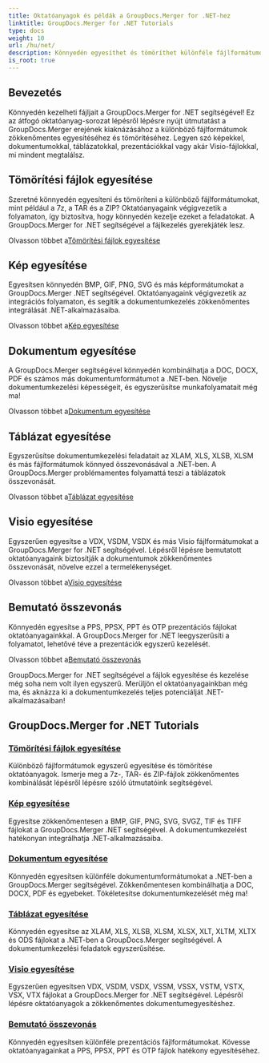 ```yaml
---
title: Oktatóanyagok és példák a GroupDocs.Merger for .NET-hez
linktitle: GroupDocs.Merger for .NET Tutorials
type: docs
weight: 10
url: /hu/net/
description: Könnyedén egyesíthet és tömöríthet különféle fájlformátumokat a GroupDocs.Merger .NET segítségével. Tanuljon meg lépésről lépésre bemutató oktatóanyagokat a képek, dokumentumok és egyebek egyesítéséről!
is_root: true
---
```

## Bevezetés

Könnyedén kezelheti fájljait a GroupDocs.Merger for .NET segítségével! Ez az átfogó oktatóanyag-sorozat lépésről lépésre nyújt útmutatást a GroupDocs.Merger erejének kiaknázásához a különböző fájlformátumok zökkenőmentes egyesítéséhez és tömörítéséhez. Legyen szó képekkel, dokumentumokkal, táblázatokkal, prezentációkkal vagy akár Visio-fájlokkal, mi mindent megtalálsz.

## Tömörítési fájlok egyesítése
Szeretné könnyedén egyesíteni és tömöríteni a különböző fájlformátumokat, mint például a 7z, a TAR és a ZIP? Oktatóanyagaink végigvezetik a folyamaton, így biztosítva, hogy könnyedén kezelje ezeket a feladatokat. A GroupDocs.Merger for .NET segítségével a fájlkezelés gyerekjáték lesz.

 Olvasson többet a[Tömörítési fájlok egyesítése](./merge-compress-files/)

## Kép egyesítése
Egyesítsen könnyedén BMP, GIF, PNG, SVG és más képformátumokat a GroupDocs.Merger .NET segítségével. Oktatóanyagaink végigvezetik az integrációs folyamaton, és segítik a dokumentumkezelés zökkenőmentes integrálását .NET-alkalmazásaiba.

 Olvasson többet a[Kép egyesítése](./image-merging/)

## Dokumentum egyesítése
A GroupDocs.Merger segítségével könnyedén kombinálhatja a DOC, DOCX, PDF és számos más dokumentumformátumot a .NET-ben. Növelje dokumentumkezelési képességeit, és egyszerűsítse munkafolyamatait még ma!

 Olvasson többet a[Dokumentum egyesítése](./document-merging/)

## Táblázat egyesítése
Egyszerűsítse dokumentumkezelési feladatait az XLAM, XLS, XLSB, XLSM és más fájlformátumok könnyed összevonásával a .NET-ben. A GroupDocs.Merger problémamentes folyamattá teszi a táblázatok összevonását.

 Olvasson többet a[Táblázat egyesítése](./spreadsheet-merging/)

## Visio egyesítése
Egyszerűen egyesítse a VDX, VSDM, VSDX és más Visio fájlformátumokat a GroupDocs.Merger for .NET segítségével. Lépésről lépésre bemutatott oktatóanyagaink biztosítják a dokumentumok zökkenőmentes összevonását, növelve ezzel a termelékenységet.

 Olvasson többet a[Visio egyesítése](./visio-merging/)

## Bemutató összevonás
Könnyedén egyesítse a PPS, PPSX, PPT és OTP prezentációs fájlokat oktatóanyagainkkal. A GroupDocs.Merger for .NET leegyszerűsíti a folyamatot, lehetővé téve a prezentációk egyszerű kezelését.

 Olvasson többet a[Bemutató összevonás](./presentation-merging/)

GroupDocs.Merger for .NET segítségével a fájlok egyesítése és kezelése még soha nem volt ilyen egyszerű. Merüljön el oktatóanyagainkban még ma, és aknázza ki a dokumentumkezelés teljes potenciálját .NET-alkalmazásaiban!
## GroupDocs.Merger for .NET Tutorials
### [Tömörítési fájlok egyesítése](./merge-compress-files/)
Különböző fájlformátumok egyszerű egyesítése és tömörítése oktatóanyagok. Ismerje meg a 7z-, TAR- és ZIP-fájlok zökkenőmentes kombinálását lépésről lépésre szóló útmutatóink segítségével.
### [Kép egyesítése](./image-merging/)
Egyesítse zökkenőmentesen a BMP, GIF, PNG, SVG, SVGZ, TIF és TIFF fájlokat a GroupDocs.Merger .NET segítségével. A dokumentumkezelést hatékonyan integrálhatja .NET-alkalmazásaiba.
### [Dokumentum egyesítése](./document-merging/)
Könnyedén egyesítsen különféle dokumentumformátumokat a .NET-ben a GroupDocs.Merger segítségével. Zökkenőmentesen kombinálhatja a DOC, DOCX, PDF és egyebeket. Tökéletesítse dokumentumkezelését még ma!
### [Táblázat egyesítése](./spreadsheet-merging/)
Könnyedén egyesítse az XLAM, XLS, XLSB, XLSM, XLSX, XLT, XLTM, XLTX és ODS fájlokat a .NET-ben a GroupDocs.Merger segítségével. A dokumentumkezelési feladatok egyszerűsítése.
### [Visio egyesítése](./visio-merging/)
Egyszerűen egyesítsen VDX, VSDM, VSDX, VSSM, VSSX, VSTM, VSTX, VSX, VTX fájlokat a GroupDocs.Merger for .NET segítségével. Lépésről lépésre oktatóanyagok a zökkenőmentes dokumentumegyesítéshez.
### [Bemutató összevonás](./presentation-merging/)
Könnyedén egyesítsen különféle prezentációs fájlformátumokat. Kövesse oktatóanyagainkat a PPS, PPSX, PPT és OTP fájlok hatékony egyesítéséhez.